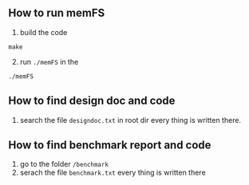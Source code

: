 ## How to run memFS

1. build the code
```
make
```

2. run `./memFS` in the
```
./memFS
```

## How to find design doc and code

1. search the file `designdoc.txt` in root dir every thing is written there.

## How to find benchmark report and code
1. go to the folder `/benchmark`
2. serach the file `benchmark.txt` every thing is written there